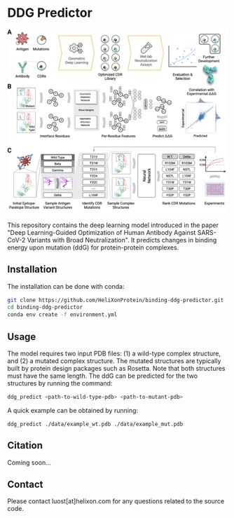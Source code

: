 # DDG Predictor

![overview](./data/overview.png)

This repository contains the deep learning model introduced in the paper "Deep Learning-Guided Optimization of Human Antibody Against SARS-CoV-2 Variants with Broad Neutralization". It predicts changes in binding energy upon mutation (ddG) for protein-protein complexes.

## Installation

The installation can be done with conda:

```bash
git clone https://github.com/HeliXonProtein/binding-ddg-predictor.git
cd binding-ddg-predictor
conda env create -f environment.yml
```

## Usage

The model requires two input PDB files: (1) a wild-type complex structure, and (2) a mutated complex structure. The mutated structures are typically built by protein design packages such as Rosetta. Note that both structures must have the same length. The ddG can be predicted for the two structures by running the command:

```bash
ddg_predict <path-to-wild-type-pdb> <path-to-mutant-pdb>
```

A quick example can be obtained by running:

```
ddg_predict ./data/example_wt.pdb ./data/example_mut.pdb
```

## Citation

Coming soon...

## Contact

Please contact luost[at]helixon.com for any questions related to the source code.
